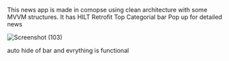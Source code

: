 This news app is made in comopse using clean architecture with some MVVM structures. 
It has 
HILT
Retrofit
Top Categorial bar
Pop up for detailed news

![Screenshot (103)](https://github.com/Vedantgosling/News_Application/assets/153468680/5d2b2a6b-15a0-4530-94c7-cb70f9790575)

auto hide of bar and evrything is functional
